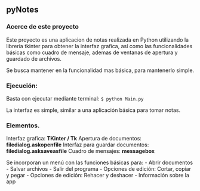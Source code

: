## pyNotes

### Acerce de este proyecto
Este proyecto es una aplicacion de notas realizada en Python utilizando la libreria tkinter para obtener la interfaz 
grafica, así como las funcionalidades básicas como cuadro de mensaje, ademas de ventanas de apertura y guardado de archivos.

Se busca mantener en la funcionalidad mas básica, para mantenerlo simple.

### Ejecución: 
Basta con ejecutar mediante terminal:
``$ python Main.py ``

La interfaz es simple, similar a una aplicación básica para tomar notas.

### Elementos.
Interfaz grafica: **TKinter /  Tk**
Apertura de documentos: **filedialog.askopenfile** 
Interfaz para guardar documentos: **filedialog.asksaveasfile**
Cuadro de mensajes: **messagebox**

Se incorporan un menú con las funciones básicas para:
    - Abrir documentos
    - Salvar archivos
    - Salir del programa
    - Opciones de edición: Cortar, copiar y pegar 
    - Opciones de edición: Rehacer y deshacer
    - Información sobre la app